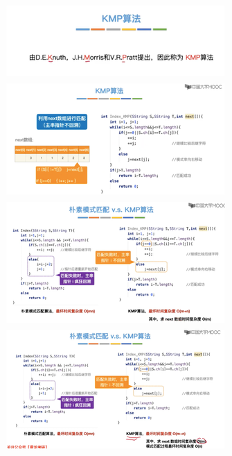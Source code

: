 ![049eff015c5bf003345a5e6c5c423af0.png](attachments/049eff015c5bf003345a5e6c5c423af0.png)



![1fe0f13df088055a87d1f7c8c447c05c.png](attachments/1fe0f13df088055a87d1f7c8c447c05c.png)

![0a97f05957549d251bf7a024b89cb671.png](attachments/0a97f05957549d251bf7a024b89cb671.png)

![25eb3efc374dc6639533b591814fef7a.png](attachments/25eb3efc374dc6639533b591814fef7a.png)
